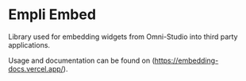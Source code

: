 # Empli Embed

Library used for embedding widgets from Omni-Studio into third party applications.

Usage and documentation can be found on (https://embedding-docs.vercel.app/).
